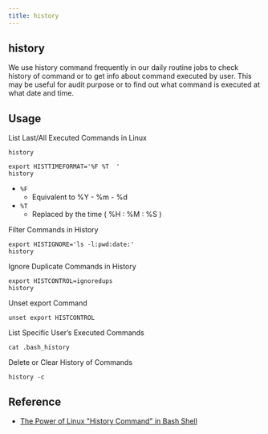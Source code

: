 ```yaml
---
title: history
---
```


## history
We use history command frequently in our daily routine jobs to check history of command or to get info about command executed by user.
This may be useful for audit purpose or to find out what command is executed at what date and time.


## Usage
List Last/All Executed Commands in Linux

```
history
```

```
export HISTTIMEFORMAT='%F %T  '
history
```

* `%F`
    * Equivalent to %Y - %m - %d
* `%T`
    * Replaced by the time ( %H : %M : %S )

Filter Commands in History

```
export HISTIGNORE='ls -l:pwd:date:'
history
```

Ignore Duplicate Commands in History

```
export HISTCONTROL=ignoredups
history
```

Unset export Command

```
unset export HISTCONTROL
```

List Specific User’s Executed Commands

```
cat .bash_history
```

Delete or Clear History of Commands

```
history -c
```

## Reference
* [The Power of Linux "History Command" in Bash Shell](https://www.tecmint.com/history-command-examples/)

